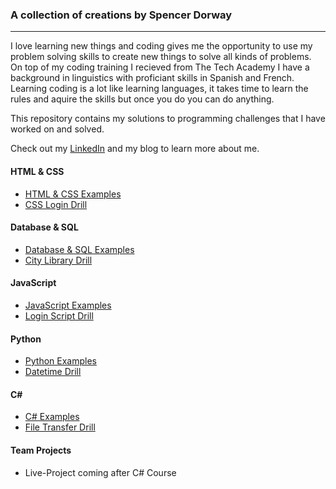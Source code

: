 ### A collection of creations by Spencer Dorway
***

I love learning new things and coding gives me the opportunity to use my problem solving skills to create new things to solve all kinds of problems. On top of my coding training I recieved from The Tech Academy I have a background in linguistics with proficiant skills in Spanish and French. Learning coding is a lot like learning languages, it takes time to learn the rules and aquire the skills but once you do you can do anything.

This repository contains my solutions to programming challenges that I have worked on and solved.

Check out my [LinkedIn](https://www.linkedin.com/in/spencerdorway) and my blog to learn more about me.

#### HTML & CSS
* [HTML & CSS  Examples](./HTML-CSS)
* [CSS Login Drill](./HTML-CSS/CSS-Login-Drill)

#### Database & SQL
* [Database & SQL Examples](./Database-SQL)
* [City Library Drill](./Database-SQL/City-Library-Drill)

#### JavaScript
* [JavaScript Examples](./JavaScript)
* [Login Script Drill](./JavaScript/Login-Script-Drill)

#### Python
* [Python Examples](./Python)
* [Datetime Drill](./Python/Datetime-Drill)

#### C#  
* [C# Examples](./C-Sharp)
* [File Transfer Drill](./C-Sharp/File-Transfer-Drill)

#### Team Projects
* Live-Project coming after C# Course
